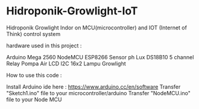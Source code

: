 # Hidroponik-Growlight-IoT
Hidroponik Growlight Indor on MCU(microcontroller) and IOT (Internet of Think) control system

hardware used in this project :

Arduino Mega 2560 
NodeMCU ESP8266
Sensor ph
Lux 
DS18B10
5 channel Relay
Pompa Air 
LCD I2C 16x2
Lampu Growlight

How to use this code :

Install Arduino ide here : https://www.arduino.cc/en/software
Transfer "Sketch1.ino" file to your microcontroller/arduino
Transfer "NodeMCU.ino" file to your Node MCU
